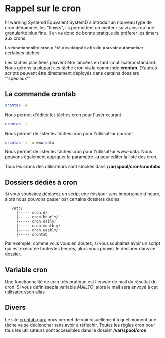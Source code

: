 # Rappel sur le cron

!!! warning Systemd Equivalent
    SystemD a introduit un nouveau type de cron dénommés les "timers", ils permettent un meilleur suivi ainsi qu'une granularité plus fine. Il en va donc de bonne pratique de préferer les timers aux crons

La fonctionnalité cron a été développée afin de pouvoir automatiser
certaines tâches.

Les tâches planifiées peuvent être lancées en tant qu'utilisateur
standard. Nous gérons la plupart des tâche cron via la commande
**crontab**. D'autres scripts peuvent être directement déployés dans
certains dossiers '"spéciaux'"

## La commande crontab

```bash
crontab -e
```

Nous permet d'éditer les tâches cron pour l'user courant

```bash
crontab -l
```

Nous permet de lister les tâches cron pour l'utilisateur courant

```bash
crontab -l -u www-data
```

Nous permet de lister les tâches cron pour l'utilisateur www-data. Nous
pouvons également appliquer le paramètre **-u** pour éditer la liste des
cron.

Tous les crons des utilisateurs sont stockés dans
**/var/spool/cron/crontabs**

## Dossiers dédiés à cron

Si vous souhaitez déployez un script une fois/jour sans importance
d'heure, alors nous pouvons passer par certains dossiers dédiés.

       /etc/
         |----- cron.d/
         |----- cron.hourly/
         |----- cron.daily/
         |----- cron.monthly/
         |----- cron.weekly/
         |----- crontab

Par exemple, comme vous vous en doutez, si vous souhaitez avoir un
script qui est exécutée toutes les heures, alors vous pouvez le déclarer
dans ce dossier.

## Variable cron

Une fonctionnalité de cron très pratique est l'envoie de mail du
résultat du cron. Si vous définissez la variable *MAILTO*, alors le mail
sera envoyé à cet utilisateur/son alias

## Divers

Le site [crontab.guru](http://crontab.guru/) nous permet de voir
visuellement à quel moment une tâche va se déclencher sans avoir à
réfléchir. Toutes les règles cron pour tous les utilisateurs sont
accessibles dans le dossier **/var/spool/cron**
